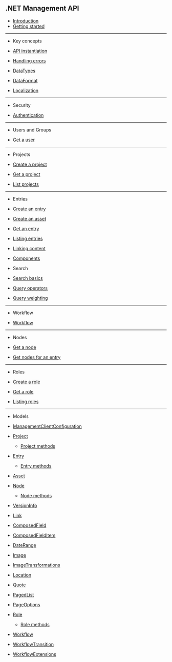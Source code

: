 ## .NET Management API

* [Introduction](/README.md)
* [Getting started](/getting-started.md)

---

* Key concepts

* [API instantiation](/key-concepts/api-instantiation.md)
* [Handling errors](/key-concepts/errors.md)
* [DataTypes](/key-concepts/data-types.md)
* [DataFormat](/key-concepts/data-format.md)
* [Localization](/key-concepts/localization.md)

---

* Security

* [Authentication](/security/authentication.md)

---

* Users and Groups

* [Get a user](/security/users-and-groups/get-a-user.md)

---

* Projects

* [Create a project](/key-concepts/project-new.md)
* [Get a project](/key-concepts/project-get.md)
* [List projects](/key-concepts/project-list.md)

---

* Entries

* [Create an entry](/key-concepts/entry-new.md)
* [Create an asset](/key-concepts/asset-new.md)
* [Get an entry](/key-concepts/entry-get.md)
* [Listing entries](/key-concepts/entry-list.md)
* [Linking content](/key-concepts/linking-content.md)
* [Components](/key-concepts/components.md)

* Search

* [Search basics](/search/entry-search.md)
* [Query operators](/search/query-operators.md)
* [Query weighting](/search/query-boosting.md)

---

* Workflow

* [Workflow](/key-concepts/workflow.md)

---

* Nodes

* [Get a node](/key-concepts/nodes/node-get.md)
* [Get nodes for an entry](/key-concepts/nodes/nodes-get-by-entry.md)

---

* Roles

* [Create a role](/key-concepts/roles/role-new.md)
* [Get a role](/key-concepts/roles/role-get.md)
* [Listing roles](/key-concepts/roles/role-list.md)

---

* Models

* [ManagementClientConfiguration](/model/managementclientconfiguration.md)
* [Project](/model/project.md)
  * [Project methods](/model/project-methods.md)
* [Entry](/model/entry.md)
  * [Entry methods](/model/entry-methods.md)
* [Asset](/model/asset.md)
* [Node](/model/node.md)
  * [Node methods](/model/node-methods.md)
* [VersionInfo](/model/versioninfo.md)
* [Link](/model/link.md)
* [ComposedField](/model/composedfield.md)
* [ComposedFieldItem](/model/composedfielditem.md)
* [DateRange](/model/daterange.md)
* [Image](/model/image.md)
* [ImageTransformations](/model/image-transformations.md)
* [Location](/model/location.md)
* [Quote](/model/quote.md)
* [PagedList](/model/pagedList.md)
* [PageOptions](/model/pageoptions.md)
* [Role](/model/role.md)
  * [Role methods](/model/role-methods.md)
* [Workflow](/model/workflow.md)
* [WorkflowTransition](/model/workflowTransition.md)
* [WorkflowExtensions](/model/workflowExtensions.md)
